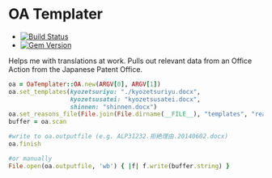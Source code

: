 OA Templater
==============

- [![Build Status](https://travis-ci.org/ephesus/oa_templater.svg?branch=master)](https://travis-ci.org/ephesus/oa_templater)
- [![Gem Version](https://badge.fury.io/rb/oa_templater.png)](https://rubygems.org/gems/oa_templater)

Helps me with translations at work.
Pulls out relevant data from an Office Action from the Japanese Patent Office.


```ruby
oa = OaTemplater::OA.new(ARGV[0], ARGV[1])
oa.set_templates(kyozetsuriyu: "./kyozetsuriyu.docx",
                 kyozetsusatei: "kyozetsusatei.docx",
                 shinnen: "shinnen.docx")
oa.set_reasons_file(File.join(File.dirname(__FILE__), "templates", "reasons.yml"))
buffer = oa.scan

#write to oa.outputfile (e.g. ALP31232.拒絶理由.20140602.docx)
oa.finish 

#or manually
File.open(oa.outputfile, 'wb') { |f| f.write(buffer.string) }
```
